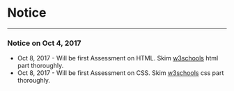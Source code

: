 
# Notice 

--------

### Notice on Oct 4, 2017 


* Oct 8, 2017 - Will be first Assessment on HTML.  Skim [w3schools](http://w3schools.com) html part thoroughly.
* Oct 8, 2017 - Will be first Assessment on CSS.  Skim [w3schools](http://w3schools.com) css part thoroughly. 
